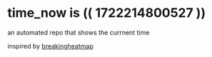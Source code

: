 # time_now is (( 1722214800527 ))

an automated repo that shows the currnent time

inspired by [breakingheatmap](https://github.com/breakingheatmap/breakingheatmap)
